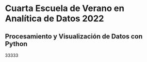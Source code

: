 # Cuarta Escuela de Verano en Analítica de Datos 2022 
## Procesamiento y Visualización de Datos con Python
33333
